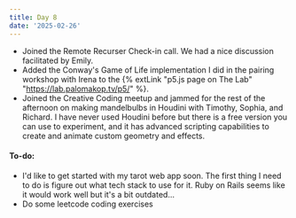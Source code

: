 ```yaml
---
title: Day 8
date: '2025-02-26'
---
```


- Joined the Remote Recurser Check-in call. We had a nice discussion facilitated by Emily.
- Added the Conway's Game of Life implementation I did in the pairing workshop with Irena to the {% extLink "p5.js page on The Lab" "https://lab.palomakop.tv/p5/" %}.
- Joined the Creative Coding meetup and jammed for the rest of the afternoon on making mandelbulbs in Houdini with Timothy, Sophia, and Richard. I have never used Houdini before but there is a free version you can use to experiment, and it has advanced scripting capabilities to create and animate custom geometry and effects.

#### To-do:

- I'd like to get started with my tarot web app soon. The first thing I need to do is figure out what tech stack to use for it. Ruby on Rails seems like it would work well but it's a bit outdated...
- Do some leetcode coding exercises

